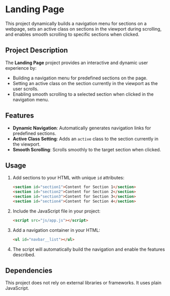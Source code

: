 # Landing Page

This project dynamically builds a navigation menu for sections on a webpage, sets an active class on sections in the viewport during scrolling, and enables smooth scrolling to specific sections when clicked.

## Project Description

The **Landing Page** project provides an interactive and dynamic user experience by:
- Building a navigation menu for predefined sections on the page.
- Setting an active class on the section currently in the viewport as the user scrolls.
- Enabling smooth scrolling to a selected section when clicked in the navigation menu.

## Features

- **Dynamic Navigation**: Automatically generates navigation links for predefined sections.
- **Active Class Setting**: Adds an `active` class to the section currently in the viewport.
- **Smooth Scrolling**: Scrolls smoothly to the target section when clicked.

## Usage

1. Add sections to your HTML with unique `id` attributes:
    ```html
    <section id="section1">Content for Section 1</section>
    <section id="section2">Content for Section 2</section>
    <section id="section3">Content for Section 3</section>
    <section id="section4">Content for Section 4</section>
    ```

2. Include the JavaScript file in your project:
    ```html
    <script src="js/app.js"></script>
    ```

3. Add a navigation container in your HTML:
    ```html
    <ul id="navbar__list"></ul>
    ```

4. The script will automatically build the navigation and enable the features described.

## Dependencies

This project does not rely on external libraries or frameworks. It uses plain JavaScript.
